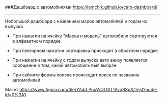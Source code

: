 ###Дашбоард с автомобилями
https://lamchik.github.io/cars-dashboard/
***

Небольшой дашбоард с названием марок автомобилей и годом их выпуска

* При нажатии на ячейку "Марка и модель" автомобили сортируются в алфавитном порядке.
  
* При повторном нажатии сортировка присходит в обратном порядке

* При нажатии на ячейку с годом выпуска авто внизу появляется сообщение о том, какой автомобиль был выбран

* При сабмите формы поиска происходит поиск по названию автомобилей

Макет https://www.figma.com/file/YAdrLPuxWOLtST1Avq9SpX/Test?node-id=0%3A1




